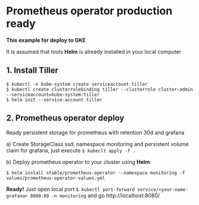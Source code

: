# Prometheus operator production ready

**This example for deploy to GKE**

It is assumed that tools **Helm** is already installed in your local computer

## 1. Install Tiller
```
$ kubectl -n kube-system create serviceaccount tiller
$ kubectl create clusterrolebinding tiller --clusterrole cluster-admin --serviceaccount=kube-system:tiller
$ helm init --service-account tiller
```
## 2. Prometheus operator deploy
Ready persistent storage for prometheus with retention 30d and grafana

a) Create StorageClass ssd, namespace monitoring and persistent volume claim for grafana, just execute ```$ kubeclt apply -f .```

b) Deploy prometheus operator to your cluster using **Helm**:
    
    $ helm install stable/prometheus-operator --namespace monitoring -f values/prometheus-operator-values.yml
    
**Ready!** Just open local port ```$ kubectl port-forward service/<your-name-grafana> 8080:80 -n monitoring``` and go http://localhost:8080/
